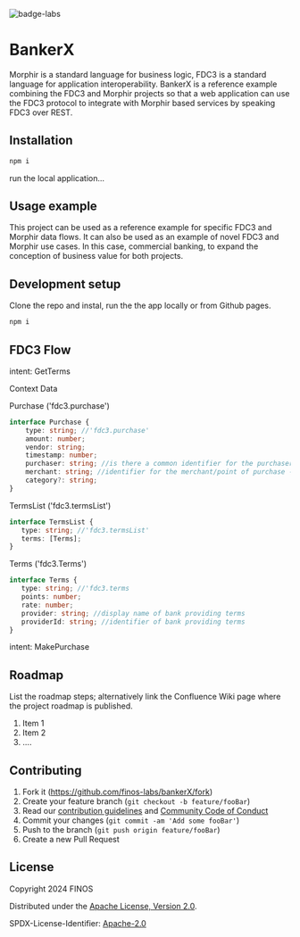 ![badge-labs](https://user-images.githubusercontent.com/327285/230928932-7c75f8ed-e57b-41db-9fb7-a292a13a1e58.svg)

# BankerX

Morphir is a standard language for business logic, FDC3 is a standard language for application interoperability.  BankerX is a reference example combining the FDC3 and Morphir projects so that a web application can use the FDC3 protocol to integrate with Morphir based services by speaking FDC3 over REST.

## Installation

```sh
npm i

```

run the local application...

## Usage example

This project can be used as a reference example for specific FDC3 and Morphir data flows.  It can also be used as an example of novel FDC3 and Morphir use cases.  In this case, commercial banking, to expand the conception of business value for both projects.

## Development setup

Clone the repo and instal, run the the app locally or from Github pages.

```sh
npm i
```

## FDC3 Flow

intent: GetTerms

Context Data

Purchase ('fdc3.purchase')

```ts
interface Purchase {
    type: string; //'fdc3.purchase'
    amount: number;
    vendor: string;
    timestamp: number;
    purchaser: string; //is there a common identifier for the purchaser?  do we even want to include this (or is this too much PII)?
    merchant: string; //identifier for the merchant/point of purchase - is there a common identifier
    category?: string;
}
```

TermsList ('fdc3.termsList')

```ts
interface TermsList {
   type: string; //'fdc3.termsList'
   terms: [Terms];
}
```

Terms ('fdc3.Terms')

```ts
interface Terms {
   type: string; //'fdc3.terms
   points: number;
   rate: number;
   provider: string; //display name of bank providing terms
   providerId: string; //identifier of bank providing terms
}
```

intent: MakePurchase


## Roadmap

List the roadmap steps; alternatively link the Confluence Wiki page where the project roadmap is published.

1. Item 1
2. Item 2
3. ....

## Contributing

1. Fork it (<https://github.com/finos-labs/bankerX/fork>)
2. Create your feature branch (`git checkout -b feature/fooBar`)
3. Read our [contribution guidelines](.github/CONTRIBUTING.md) and [Community Code of Conduct](https://www.finos.org/code-of-conduct)
4. Commit your changes (`git commit -am 'Add some fooBar'`)
5. Push to the branch (`git push origin feature/fooBar`)
6. Create a new Pull Request

## License

Copyright 2024 FINOS

Distributed under the [Apache License, Version 2.0](http://www.apache.org/licenses/LICENSE-2.0).

SPDX-License-Identifier: [Apache-2.0](https://spdx.org/licenses/Apache-2.0)
